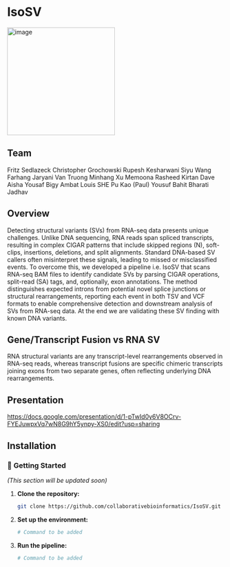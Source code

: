 # IsoSV

<img width="250" height="250" alt="image" src="https://github.com/user-attachments/assets/0a7a755e-688c-418d-8018-4077c9115364" />

## Team
Fritz Sedlazeck
Christopher Grochowski 
Rupesh Kesharwani
Siyu Wang
Farhang Jaryani
Van Truong
Minhang Xu
Memoona Rasheed
Kirtan Dave
Aisha Yousaf
Bigy Ambat
Louis SHE
Pu Kao (Paul)
Yousuf Bahit
Bharati Jadhav 

## Overview

Detecting structural variants (SVs) from RNA-seq data presents unique challenges. Unlike DNA sequencing, RNA reads span spliced transcripts, resulting in complex CIGAR patterns that include skipped regions (N), soft-clips, insertions, deletions, and split alignments. Standard DNA-based SV callers often misinterpret these signals, leading to missed or misclassified events. To overcome this, we developed a pipeline i.e. IsoSV that scans RNA-seq BAM files to identify candidate SVs by parsing CIGAR operations, split-read (SA) tags, and, optionally, exon annotations. The method distinguishes expected introns from potential novel splice junctions or structural rearrangements, reporting each event in both TSV and VCF formats to enable comprehensive detection and downstream analysis of SVs from RNA-seq data. At the end we are validating these SV finding with known DNA variants. 

## Gene/Transcript Fusion vs RNA SV
RNA structural variants are any transcript-level rearrangements observed in RNA-seq reads, whereas transcript fusions are specific chimeric transcripts joining exons from two separate genes, often reflecting underlying DNA rearrangements.

## Presentation

https://docs.google.com/presentation/d/1-pTwId0y6V8OCrv-FYEJuwpxVq7wN8G9hY5ynpy-XS0/edit?usp=sharing


## Installation
### 🚀 **Getting Started**

*(This section will be updated soon)*

1.  **Clone the repository:**
    ```bash
    git clone https://github.com/collaborativebioinformatics/IsoSV.git
    ```
2.  **Set up the environment:**
    ```bash
    # Command to be added
    ```
3.  **Run the pipeline:**
    ```bash
    # Command to be added
    ```




